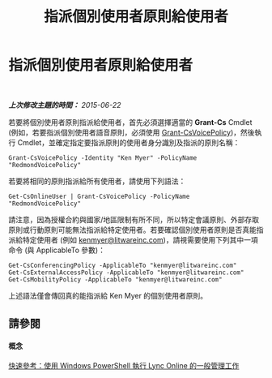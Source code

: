 ﻿---
title: 指派個別使用者原則給使用者
TOCTitle: 指派個別使用者原則給使用者
ms:assetid: 37e07da7-6391-4d6d-a428-c70272897039
ms:mtpsurl: https://technet.microsoft.com/zh-tw/library/Dn362779(v=OCS.15)
ms:contentKeyID: 56269076
ms.date: 08/10/2015
mtps_version: v=OCS.15
ms.translationtype: HT
---

# 指派個別使用者原則給使用者

 

_**上次修改主題的時間：** 2015-06-22_

若要將個別使用者原則指派給使用者，首先必須選擇適當的 **Grant-Cs** Cmdlet (例如，若要指派個別使用者語音原則，必須使用 [Grant-CsVoicePolicy](grant-csvoicepolicy.md))，然後執行 Cmdlet，並確定指定要指派原則的使用者身分識別及指派的原則名稱：

    Grant-CsVoicePolicy -Identity "Ken Myer" -PolicyName "RedmondVoicePolicy"

若要將相同的原則指派給所有使用者，請使用下列語法：

    Get-CsOnlineUser | Grant-CsVoicePolicy -PolicyName "RedmondVoicePolicy"

請注意，因為授權合約與國家/地區限制有所不同，所以特定會議原則、外部存取原則或行動原則可能無法指派給特定使用者。若要確認個別使用者原則是否真能指派給特定使用者 (例如 kenmyer@litwareinc.com)，請視需要使用下列其中一項命令 (與 ApplicableTo 參數)：

    Get-CsConferencingPolicy -ApplicableTo "kenmyer@litwareinc.com"
    Get-CsExternalAccessPolicy -ApplicableTo "kenmyer@litwareinc.com"
    Get-CsMobilityPolicy -ApplicableTo "kenmyer@litwareinc.com"

上述語法僅會傳回真的能指派給 Ken Myer 的個別使用者原則。

## 請參閱

#### 概念

[快速參考：使用 Windows PowerShell 執行 Lync Online 的一般管理工作](quick-reference-using-windows-powershell-to-do-common-skype-for-business-online-management-tasks.md)


